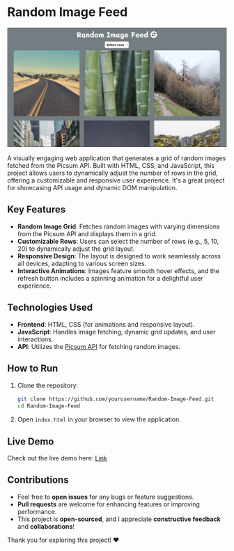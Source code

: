 # Random Image Feed

![project ss](image.png)

A visually engaging web application that generates a grid of random images fetched from the Picsum API. Built with HTML, CSS, and JavaScript, this project allows users to dynamically adjust the number of rows in the grid, offering a customizable and responsive user experience. It's a great project for showcasing API usage and dynamic DOM manipulation.

## Key Features
- **Random Image Grid**: Fetches random images with varying dimensions from the Picsum API and displays them in a grid.
- **Customizable Rows**: Users can select the number of rows (e.g., 5, 10, 20) to dynamically adjust the grid layout.
- **Responsive Design**: The layout is designed to work seamlessly across all devices, adapting to various screen sizes.
- **Interactive Animations**: Images feature smooth hover effects, and the refresh button includes a spinning animation for a delightful user experience.

## Technologies Used
- **Frontend**: HTML, CSS (for animations and responsive layout).
- **JavaScript**: Handles image fetching, dynamic grid updates, and user interactions.
- **API**: Utilizes the [Picsum API](https://picsum.photos/) for fetching random images.

## How to Run
1. Clone the repository:
   ```bash
   git clone https://github.com/yourusername/Random-Image-Feed.git
   cd Random-Image-Feed
   ```
2. Open `index.html` in your browser to view the application.

## Live Demo
Check out the live demo here: [Link](https://chrisroland.github.io/Random-Image-Feed/)

## Contributions
- Feel free to **open issues** for any bugs or feature suggestions.
- **Pull requests** are welcome for enhancing features or improving performance.
- This project is **open-sourced**, and I appreciate **constructive feedback** and **collaborations**!

Thank you for exploring this project! ❤️